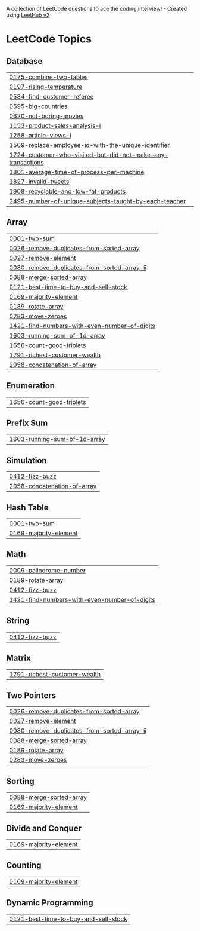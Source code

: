 A collection of LeetCode questions to ace the coding interview! - Created using [LeetHub v2](https://github.com/arunbhardwaj/LeetHub-2.0)
<!---LeetCode Topics Start-->
# LeetCode Topics
## Database
|  |
| ------- |
| [0175-combine-two-tables](https://github.com/abdelrahmanelsaadany1/LeetCode/tree/master/0175-combine-two-tables) |
| [0197-rising-temperature](https://github.com/abdelrahmanelsaadany1/LeetCode/tree/master/0197-rising-temperature) |
| [0584-find-customer-referee](https://github.com/abdelrahmanelsaadany1/LeetCode/tree/master/0584-find-customer-referee) |
| [0595-big-countries](https://github.com/abdelrahmanelsaadany1/LeetCode/tree/master/0595-big-countries) |
| [0620-not-boring-movies](https://github.com/abdelrahmanelsaadany1/LeetCode/tree/master/0620-not-boring-movies) |
| [1153-product-sales-analysis-i](https://github.com/abdelrahmanelsaadany1/LeetCode/tree/master/1153-product-sales-analysis-i) |
| [1258-article-views-i](https://github.com/abdelrahmanelsaadany1/LeetCode/tree/master/1258-article-views-i) |
| [1509-replace-employee-id-with-the-unique-identifier](https://github.com/abdelrahmanelsaadany1/LeetCode/tree/master/1509-replace-employee-id-with-the-unique-identifier) |
| [1724-customer-who-visited-but-did-not-make-any-transactions](https://github.com/abdelrahmanelsaadany1/LeetCode/tree/master/1724-customer-who-visited-but-did-not-make-any-transactions) |
| [1801-average-time-of-process-per-machine](https://github.com/abdelrahmanelsaadany1/LeetCode/tree/master/1801-average-time-of-process-per-machine) |
| [1827-invalid-tweets](https://github.com/abdelrahmanelsaadany1/LeetCode/tree/master/1827-invalid-tweets) |
| [1908-recyclable-and-low-fat-products](https://github.com/abdelrahmanelsaadany1/LeetCode/tree/master/1908-recyclable-and-low-fat-products) |
| [2495-number-of-unique-subjects-taught-by-each-teacher](https://github.com/abdelrahmanelsaadany1/LeetCode/tree/master/2495-number-of-unique-subjects-taught-by-each-teacher) |
## Array
|  |
| ------- |
| [0001-two-sum](https://github.com/abdelrahmanelsaadany1/LeetCode/tree/master/0001-two-sum) |
| [0026-remove-duplicates-from-sorted-array](https://github.com/abdelrahmanelsaadany1/LeetCode/tree/master/0026-remove-duplicates-from-sorted-array) |
| [0027-remove-element](https://github.com/abdelrahmanelsaadany1/LeetCode/tree/master/0027-remove-element) |
| [0080-remove-duplicates-from-sorted-array-ii](https://github.com/abdelrahmanelsaadany1/LeetCode/tree/master/0080-remove-duplicates-from-sorted-array-ii) |
| [0088-merge-sorted-array](https://github.com/abdelrahmanelsaadany1/LeetCode/tree/master/0088-merge-sorted-array) |
| [0121-best-time-to-buy-and-sell-stock](https://github.com/abdelrahmanelsaadany1/LeetCode/tree/master/0121-best-time-to-buy-and-sell-stock) |
| [0169-majority-element](https://github.com/abdelrahmanelsaadany1/LeetCode/tree/master/0169-majority-element) |
| [0189-rotate-array](https://github.com/abdelrahmanelsaadany1/LeetCode/tree/master/0189-rotate-array) |
| [0283-move-zeroes](https://github.com/abdelrahmanelsaadany1/LeetCode/tree/master/0283-move-zeroes) |
| [1421-find-numbers-with-even-number-of-digits](https://github.com/abdelrahmanelsaadany1/LeetCode/tree/master/1421-find-numbers-with-even-number-of-digits) |
| [1603-running-sum-of-1d-array](https://github.com/abdelrahmanelsaadany1/LeetCode/tree/master/1603-running-sum-of-1d-array) |
| [1656-count-good-triplets](https://github.com/abdelrahmanelsaadany1/LeetCode/tree/master/1656-count-good-triplets) |
| [1791-richest-customer-wealth](https://github.com/abdelrahmanelsaadany1/LeetCode/tree/master/1791-richest-customer-wealth) |
| [2058-concatenation-of-array](https://github.com/abdelrahmanelsaadany1/LeetCode/tree/master/2058-concatenation-of-array) |
## Enumeration
|  |
| ------- |
| [1656-count-good-triplets](https://github.com/abdelrahmanelsaadany1/LeetCode/tree/master/1656-count-good-triplets) |
## Prefix Sum
|  |
| ------- |
| [1603-running-sum-of-1d-array](https://github.com/abdelrahmanelsaadany1/LeetCode/tree/master/1603-running-sum-of-1d-array) |
## Simulation
|  |
| ------- |
| [0412-fizz-buzz](https://github.com/abdelrahmanelsaadany1/LeetCode/tree/master/0412-fizz-buzz) |
| [2058-concatenation-of-array](https://github.com/abdelrahmanelsaadany1/LeetCode/tree/master/2058-concatenation-of-array) |
## Hash Table
|  |
| ------- |
| [0001-two-sum](https://github.com/abdelrahmanelsaadany1/LeetCode/tree/master/0001-two-sum) |
| [0169-majority-element](https://github.com/abdelrahmanelsaadany1/LeetCode/tree/master/0169-majority-element) |
## Math
|  |
| ------- |
| [0009-palindrome-number](https://github.com/abdelrahmanelsaadany1/LeetCode/tree/master/0009-palindrome-number) |
| [0189-rotate-array](https://github.com/abdelrahmanelsaadany1/LeetCode/tree/master/0189-rotate-array) |
| [0412-fizz-buzz](https://github.com/abdelrahmanelsaadany1/LeetCode/tree/master/0412-fizz-buzz) |
| [1421-find-numbers-with-even-number-of-digits](https://github.com/abdelrahmanelsaadany1/LeetCode/tree/master/1421-find-numbers-with-even-number-of-digits) |
## String
|  |
| ------- |
| [0412-fizz-buzz](https://github.com/abdelrahmanelsaadany1/LeetCode/tree/master/0412-fizz-buzz) |
## Matrix
|  |
| ------- |
| [1791-richest-customer-wealth](https://github.com/abdelrahmanelsaadany1/LeetCode/tree/master/1791-richest-customer-wealth) |
## Two Pointers
|  |
| ------- |
| [0026-remove-duplicates-from-sorted-array](https://github.com/abdelrahmanelsaadany1/LeetCode/tree/master/0026-remove-duplicates-from-sorted-array) |
| [0027-remove-element](https://github.com/abdelrahmanelsaadany1/LeetCode/tree/master/0027-remove-element) |
| [0080-remove-duplicates-from-sorted-array-ii](https://github.com/abdelrahmanelsaadany1/LeetCode/tree/master/0080-remove-duplicates-from-sorted-array-ii) |
| [0088-merge-sorted-array](https://github.com/abdelrahmanelsaadany1/LeetCode/tree/master/0088-merge-sorted-array) |
| [0189-rotate-array](https://github.com/abdelrahmanelsaadany1/LeetCode/tree/master/0189-rotate-array) |
| [0283-move-zeroes](https://github.com/abdelrahmanelsaadany1/LeetCode/tree/master/0283-move-zeroes) |
## Sorting
|  |
| ------- |
| [0088-merge-sorted-array](https://github.com/abdelrahmanelsaadany1/LeetCode/tree/master/0088-merge-sorted-array) |
| [0169-majority-element](https://github.com/abdelrahmanelsaadany1/LeetCode/tree/master/0169-majority-element) |
## Divide and Conquer
|  |
| ------- |
| [0169-majority-element](https://github.com/abdelrahmanelsaadany1/LeetCode/tree/master/0169-majority-element) |
## Counting
|  |
| ------- |
| [0169-majority-element](https://github.com/abdelrahmanelsaadany1/LeetCode/tree/master/0169-majority-element) |
## Dynamic Programming
|  |
| ------- |
| [0121-best-time-to-buy-and-sell-stock](https://github.com/abdelrahmanelsaadany1/LeetCode/tree/master/0121-best-time-to-buy-and-sell-stock) |
<!---LeetCode Topics End-->
